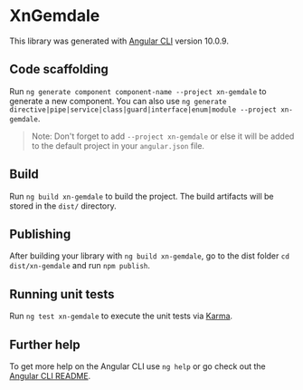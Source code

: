 # XnGemdale

This library was generated with [Angular CLI](https://github.com/angular/angular-cli) version 10.0.9.

## Code scaffolding

Run `ng generate component component-name --project xn-gemdale` to generate a new component. You can also use `ng generate directive|pipe|service|class|guard|interface|enum|module --project xn-gemdale`.
> Note: Don't forget to add `--project xn-gemdale` or else it will be added to the default project in your `angular.json` file. 

## Build

Run `ng build xn-gemdale` to build the project. The build artifacts will be stored in the `dist/` directory.

## Publishing

After building your library with `ng build xn-gemdale`, go to the dist folder `cd dist/xn-gemdale` and run `npm publish`.

## Running unit tests

Run `ng test xn-gemdale` to execute the unit tests via [Karma](https://karma-runner.github.io).

## Further help

To get more help on the Angular CLI use `ng help` or go check out the [Angular CLI README](https://github.com/angular/angular-cli/blob/master/README.md).
